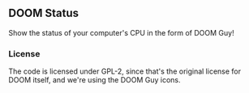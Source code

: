## DOOM Status
Show the status of your computer's CPU in the form of DOOM Guy!

### License
The code is licensed under GPL-2, since that's the original license for DOOM itself, and we're using the DOOM Guy icons.
